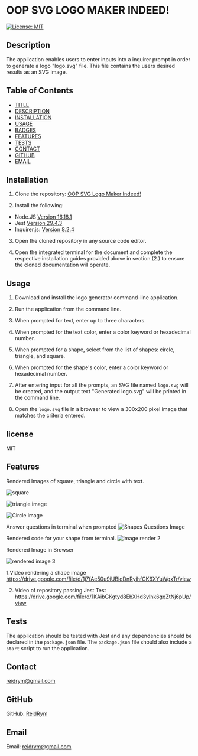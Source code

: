 # OOP SVG LOGO MAKER INDEED!
[![License: MIT](https://img.shields.io/badge/License-MIT-yellow.svg)](https://opensource.org/licenses/MIT)

## Description
The application enables users to enter inputs into a inquirer prompt in order to generate a logo "logo.svg" file. This file contains the users desired results as an SVG image.

## Table of Contents

* [TITLE](#title)
* [DESCRIPTION](#description)
* [INSTALLATION](#installation)
* [USAGE](#usage)
* [BADGES](#badges)
* [FEATURES](#features)
* [TESTS](#tests)
* [CONTACT](#contact)
* [GITHUB](#github)
* [EMAIL](#email)

## Installation
1. Clone the repository: [OOP SVG Logo Maker Indeed!](https://github.com/ReidRym/https://github.com/ReidRym/OOP_-SVG_-Logo_-maker_-indeed-.git)

2. Install the following: 
- Node.JS [Version 16.18.1](https://nodejs.org/en/blog/release/v16.18.1/)
- Jest [Version 29.4.3](https://www.npmjs.com/package/jest)
- Inquirer.js: [Version 8.2.4](https://www.npmjs.com/package/inquirer/v/8.2.4)

3. Open the cloned repository in any source code editor.

4. Open the integrated terminal for the document and complete the respective installation guides provided above in section (2.) to ensure the cloned documentation will operate.


## Usage

1. Download and install the logo generator command-line application. 

2. Run the application from the command line. 

3. When prompted for text, enter up to three characters. 

4. When prompted for the text color, enter a color keyword or hexadecimal number.

5. When prompted for a shape, select from the list of shapes: circle, triangle, and square.

6. When prompted for the shape's color, enter a color keyword or hexadecimal number.

7. After entering input for all the prompts, an SVG file named `logo.svg` will be created, and the output text "Generated logo.svg" will be printed in the command line.

8. Open the `logo.svg` file in a browser to view a 300x200 pixel image that matches the criteria entered.

## license
MIT

## Features  

Rendered Images of square, triangle and circle with text.


![square](https://user-images.githubusercontent.com/123789106/235745301-b10c29c3-863a-4eb2-bce5-267bbf1b5f48.JPG)

![triangle image](https://user-images.githubusercontent.com/123789106/235745382-c4b57221-5a9d-4daa-9b51-e0de01f1f730.JPG)

![Circle image](https://user-images.githubusercontent.com/123789106/235745493-70d0f7de-6101-46b6-a36e-42e12ac7443b.JPG)

Answer questions in terminal when prompted
![Shapes Questions Image](https://user-images.githubusercontent.com/123789106/235800721-db310b43-e576-4d06-ba27-50c98b10824e.JPG)

Rendered code for your shape from terminal.
![Image render 2](https://user-images.githubusercontent.com/123789106/235800754-a1e0bac8-1592-428d-9c32-fe1f9a7929fc.JPG)

Rendered Image in Browser

![rendered image 3](https://user-images.githubusercontent.com/123789106/235800783-f3ba03de-2626-4617-a5d4-2f9b3d5f06bc.JPG)

1.Video rendering a shape image
https://drive.google.com/file/d/1j7fAe50u9iUBidDnRyihfGK6XYuWgxTr/view

2. Video of repository passing Jest Test
https://drive.google.com/file/d/1KAibGKgtyd8EbXHd3ylhk6gqZtNj6pUp/view

## Tests  
The application should be tested with Jest and any dependencies should be declared in the `package.json` file. The `package.json` file should also include a `start` script to run the application.

## Contact
reidrym@gmail.com


## GitHub
GitHub: [ReidRym](https://github.com/ReidRym)


## Email
Email: reidrym@gmail.com
